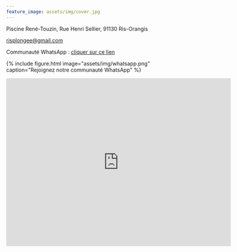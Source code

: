 ```yaml
---
feature_image: assets/img/cover.jpg
---
```


Piscine René-Touzin, Rue Henri Sellier, 91130 Ris-Orangis

[risplongee@gmail.com](mailto:risplongee+adhesion@gmail.com)

Communauté WhatsApp : [cliquer sur ce lien](https://chat.whatsapp.com/LCriYyvy98GBHcAubOUgeL)

{% include figure.html image="assets/img/whatsapp.png" caption="Rejoignez notre communauté WhatsApp" %}

<iframe src="https://www.google.com/maps/embed?pb=!1m18!1m12!1m3!1d2636.0566681053106!2d2.401265211982843!3d48.64703111543785!2m3!1f0!2f0!3f0!3m2!1i1024!2i768!4f13.1!3m3!1m2!1s0x47e5de51fefb2771%3A0x661f191049530983!2sPiscine%20Ren%C3%A9%20Touzin!5e0!3m2!1sfr!2sfr!4v1725483896463!5m2!1sfr!2sfr" width="600" height="450" style="border:0;" allowfullscreen="" loading="lazy" referrerpolicy="no-referrer-when-downgrade"></iframe>
